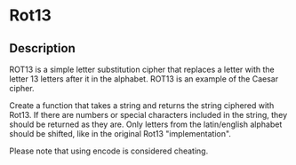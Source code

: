 # Rot13

## Description

ROT13 is a simple letter substitution cipher that replaces a letter with the
letter 13 letters after it in the alphabet. ROT13 is an example of the Caesar cipher.

Create a function that takes a string and returns the string ciphered with Rot13.
If there are numbers or special characters included in the string, they should be
returned as they are. Only letters from the latin/english alphabet should be shifted,
like in the original Rot13 "implementation".

Please note that using encode is considered cheating.
